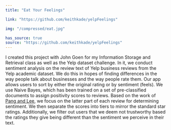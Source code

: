 ```yaml
---
title: "Eat Your Feelings"

link: "https://github.com/keithkade/yelpFeelings"

img: "/compressed/eat.jpg"

has_source: true
source: "https://github.com/keithkade/yelpFeelings"
---
```


I created this project with John Goen for my Information Storage and Retrieval class as well as the Yelp dataset challenge. In it, we conduct sentiment analysis on the review text of Yelp business reviews from the Yelp academic dataset. We do this in hopes of finding differences in the way people talk about businesses and the way people rate them. Our app allows users to sort by either the original rating or by sentiment (feels). We use Naive Bayes, which has been trained on a set of pre-classified documents to assign positivity scores to reviews. Based on the work of <a href="http://www.cs.cornell.edu/home/llee/papers/cutsent.pdf">Pang and Lee</a>, we focus on the latter part of each review for determining sentiment. We then separate the scores into tiers to mirror the standard star ratings. Additionally, we filter out users that we deem not trustworthy based the ratings they give being different than the sentiment we perceive in their text.
